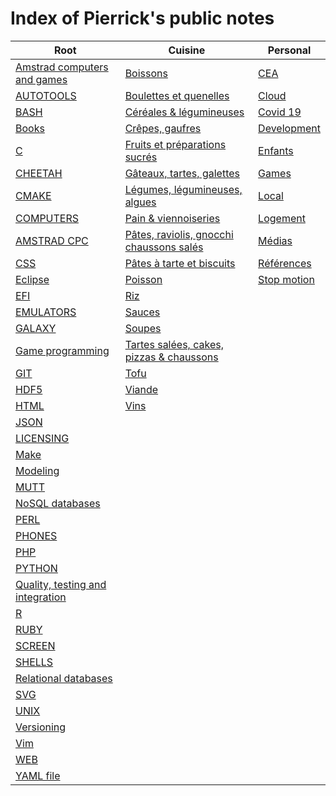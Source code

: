 # Index of Pierrick's public notes

Root | Cuisine | Personal
---------- | ---------- | ----------
[Amstrad computers and games](./amstrad.md) | [Boissons](./cuisine/boissons.md) | [CEA](./personal/cea.md)
[AUTOTOOLS](./autotools.md) | [Boulettes et quenelles](./cuisine/boulettes.md) | [Cloud](./personal/cloud.md)
[BASH](./bash.md) | [Céréales & légumineuses](./cuisine/cereales.md) | [Covid 19](./personal/covid-19.md)
[Books](./books.md) | [Crêpes, gaufres](./cuisine/crepes.md) | [Development](./personal/dev.md)
[C](./c.md) | [Fruits et préparations sucrés](./cuisine/fruits.md) | [Enfants](./personal/enfants.md)
[CHEETAH](./cheetah.md) | [Gâteaux, tartes, galettes](./cuisine/gateaux.md) | [Games](./personal/games.md)
[CMAKE](./cmake.md) | [Légumes, légumineuses, algues](./cuisine/legumes.md) | [Local](./personal/local.md)
[COMPUTERS](./computers.md) | [Pain & viennoiseries](./cuisine/pain.md) | [Logement](./personal/logement.md)
[AMSTRAD CPC](./cpc.md) | [Pâtes, raviolis, gnocchi chaussons salés](./cuisine/pasta.md) | [Médias](./personal/media.md)
[CSS](./css.md) | [Pâtes à tarte et biscuits](./cuisine/pates_biscuits.md) | [Références](./personal/ref.md)
[Eclipse](./eclipse.md) | [Poisson](./cuisine/poisson.md) | [Stop motion](./personal/stopmotion.md)
[EFI](./efi.md) | [Riz](./cuisine/riz.md) | 
[EMULATORS](./emulators.md) | [Sauces](./cuisine/sauces.md) | 
[GALAXY](./galaxy.md) | [Soupes](./cuisine/soupes.md) | 
[Game programming](./game_programming.md) | [Tartes salées, cakes, pizzas & chaussons](./cuisine/tartes_salees.md) | 
[GIT](./git.md) | [Tofu](./cuisine/tofu.md) | 
[HDF5](./hdf5.md) | [Viande](./cuisine/viande.md) | 
[HTML](./html.md) | [Vins](./cuisine/vins.md) | 
[JSON](./json.md) |  | 
[LICENSING](./licensing.md) |  | 
[Make](./make.md) |  | 
[Modeling](./modeling.md) |  | 
[MUTT](./mutt.md) |  | 
[NoSQL databases](./nosqldbs.md) |  | 
[PERL](./perl.md) |  | 
[PHONES](./phones.md) |  | 
[PHP](./php.md) |  | 
[PYTHON](./python.md) |  | 
[Quality, testing and integration](./quality.md) |  | 
[R](./r.md) |  | 
[RUBY](./ruby.md) |  | 
[SCREEN](./screen.md) |  | 
[SHELLS](./shells.md) |  | 
[Relational databases](./sqldbs.md) |  | 
[SVG](./svg.md) |  | 
[UNIX](./unix.md) |  | 
[Versioning](./versioning.md) |  | 
[Vim](./vim.md) |  | 
[WEB](./web.md) |  | 
[YAML file](./yaml.md) |  | 
